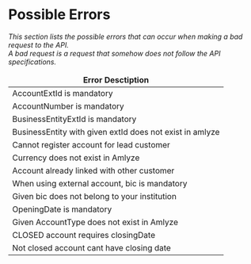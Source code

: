 # Possible Errors
<i>This section lists the possible errors that can occur when making a bad request to the API. </br> A bad request is a request that somehow does not follow the API specifications.

<table>
		<thead>
			<tr>
				<td style="text-align:center"><b>Error Desctiption</td>
		</thead>
		<tbody>
			<tr>
				<td >AccountExtId is mandatory</td>
            <tr>
				<td>AccountNumber is mandatory</td>
			</tr>
            <tr>
				<td >BusinessEntityExtId is mandatory</td>
			</tr>
            <tr>
				<td>BusinessEntity with given extId does not exist in amlyze</td>
			</tr>
             <tr>
				<td>Cannot register account for lead customer</td>
			</tr>
             <tr>
				<td>Currency does not exist in Amlyze</td>
			</tr>
             <tr>
				<td>Account already linked with other customer</td>
			</tr>
             <tr>
				<td>When using external account, bic is mandatory</td>
			</tr>
             <tr>
				<td>Given bic does not belong to your institution</td>
			</tr>
             <tr>
				<td>OpeningDate is mandatory</td>
			</tr>
             <tr>
				<td>Given AccountType does not exist in Amlyze</td>
			</tr>
             <tr>
				<td>CLOSED account requires closingDate</td>
			</tr>
            <tr>
				<td>Not closed account cant have closing date</td>
			</tr>
			</tr>
		</tbody>
</table>